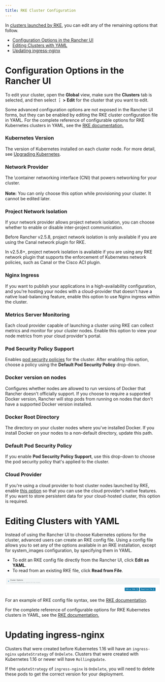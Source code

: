 ```yaml
---
title: RKE Cluster Configuration
---
```


In [clusters launched by RKE](../../../pages-for-subheaders/launch-kubernetes-with-rancher.md), you can edit any of the remaining options that follow.

- [Configuration Options in the Rancher UI](#configuration-options-in-the-rancher-ui)
- [Editing Clusters with YAML](#editing-clusters-with-yaml)
- [Updating ingress-nginx](#updating-ingress-nginx)

# Configuration Options in the Rancher UI

To edit your cluster, open the **Global** view, make sure the **Clusters** tab is selected, and then select **&#8942; > Edit** for the cluster that you want to edit.

Some advanced configuration options are not exposed in the Rancher UI forms, but they can be enabled by editing the RKE cluster configuration file in YAML. For the complete reference of configurable options for RKE Kubernetes clusters in YAML, see the [RKE documentation.](https://rancher.com/docs/rke/latest/en/config-options/)

### Kubernetes Version

The version of Kubernetes installed on each cluster node. For more detail, see [Upgrading Kubernetes](../../../getting-started/installation-and-upgrade/upgrade-and-roll-back-kubernetes.md).

### Network Provider

The \container networking interface (CNI) that powers networking for your cluster.<br/><br/>**Note:** You can only choose this option while provisioning your cluster. It cannot be edited later.

### Project Network Isolation

If your network provider allows project network isolation, you can choose whether to enable or disable inter-project communication.

Before Rancher v2.5.8, project network isolation is only available if you are using the Canal network plugin for RKE.

In v2.5.8+, project network isolation is available if you are using any RKE network plugin that supports the enforcement of Kubernetes network policies, such as Canal or the Cisco ACI plugin.

### Nginx Ingress

If you want to publish your applications in a high-availability configuration, and you're hosting your nodes with a cloud-provider that doesn't have a native load-balancing feature, enable this option to use Nginx ingress within the cluster.

### Metrics Server Monitoring

Each cloud provider capable of launching a cluster using RKE can collect metrics and monitor for your cluster nodes. Enable this option to view your node metrics from your cloud provider's portal.

### Pod Security Policy Support

Enables [pod security policies](../../../how-to-guides/advanced-user-guides/authentication-permissions-and-global-configuration/create-pod-security-policies.md) for the cluster. After enabling this option, choose a policy using the **Default Pod Security Policy** drop-down.

### Docker version on nodes

Configures whether nodes are allowed to run versions of Docker that Rancher doesn't officially support. If you choose to require a supported Docker version, Rancher will stop pods from running on nodes that don't have a supported Docker version installed.

### Docker Root Directory

The directory on your cluster nodes where you've installed Docker. If you install Docker on your nodes to a non-default directory, update this path.

### Default Pod Security Policy

If you enable **Pod Security Policy Support**, use this drop-down to choose the pod security policy that's applied to the cluster.

### Cloud Provider

If you're using a cloud provider to host cluster nodes launched by RKE, enable [this option](../../../pages-for-subheaders/set-up-cloud-providers.md) so that you can use the cloud provider's native features. If you want to store persistent data for your cloud-hosted cluster, this option is required.

# Editing Clusters with YAML

Instead of using the Rancher UI to choose Kubernetes options for the cluster, advanced users can create an RKE config file. Using a config file allows you to set any of the options available in an RKE installation, except for system_images configuration, by specifying them in YAML.

- To edit an RKE config file directly from the Rancher UI, click **Edit as YAML**.
- To read from an existing RKE file, click **Read from File**.

![image](/img/cluster-options-yaml.png)

For an example of RKE config file syntax, see the [RKE documentation](https://rancher.com/docs/rke/latest/en/example-yamls/).

For the complete reference of configurable options for RKE Kubernetes clusters in YAML, see the [RKE documentation.](https://rancher.com/docs/rke/latest/en/config-options/)

# Updating ingress-nginx

Clusters that were created before Kubernetes 1.16 will have an `ingress-nginx` `updateStrategy` of `OnDelete`. Clusters that were created with Kubernetes 1.16 or newer will have `RollingUpdate`.

If the `updateStrategy` of `ingress-nginx` is `OnDelete`, you will need to delete these pods to get the correct version for your deployment.
